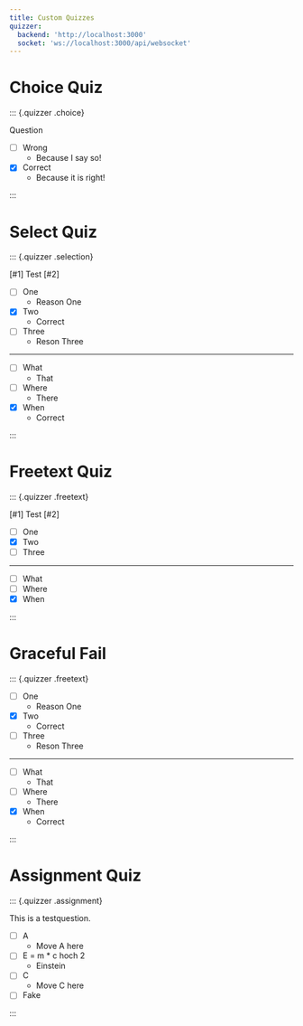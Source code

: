 ```yaml
---
title: Custom Quizzes
quizzer:
  backend: 'http://localhost:3000'
  socket: 'ws://localhost:3000/api/websocket'
---
```


# Choice Quiz

::: {.quizzer .choice}

Question

- [ ] Wrong
  - Because I say so!
- [x] Correct
  - Because it is right!

:::

# Select Quiz

::: {.quizzer .selection}

[#1] Test [#2]

- [ ] One
  - Reason One
- [x] Two
  - Correct
- [ ] Three
  - Reson Three

---

- [ ] What
  - That
- [ ] Where
  - There
- [x] When
  - Correct

:::

# Freetext Quiz

::: {.quizzer .freetext}

[#1] Test [#2]

- [ ] One
- [x] Two
- [ ] Three

---

- [ ] What
- [ ] Where
- [x] When

:::

# Graceful Fail

::: {.quizzer .freetext}

- [ ] One
  - Reason One
- [x] Two
  - Correct
- [ ] Three
  - Reson Three

---

- [ ] What
  - That
- [ ] Where
  - There
- [x] When
  - Correct

:::

# Assignment Quiz

::: {.quizzer .assignment}

This is a testquestion.

- [ ] A
  - Move A here
- [ ] E = m * c hoch 2
  - Einstein
- [ ] C
  - Move C here
- [ ] Fake

:::

